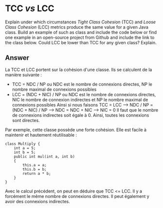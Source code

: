 # TCC *vs* LCC

Explain under which circumstances *Tight Class Cohesion* (TCC) and *Loose Class Cohesion* (LCC) metrics produce the same value for a given Java class. Build an example of such as class and include the code below or find one example in an open-source project from Github and include the link to the class below. Could LCC be lower than TCC for any given class? Explain.

## Answer

La TCC et LCC portent sur la cohésion d'une classe. Ils se calculent de la manière suivante :
- TCC = NDC / NP ou NDC est le nombre de connexions directes, NP le nombre maximal de connexions possibles
- LCC = (NDC + NIC) / NP ou NDC est le nombre de connexions directes, NIC le nombre de connexion indirectes et NP le nombre maximal de connexions possibles
Ainsi si nous faisons
TCC = LCC --> NDC / NP = (NDC + NIC) / NP --> NDC = NDC + NIC --> NIC = 0
Il faut que le nombre de connexions indirectes soit égale à 0. Ainsi, toutes les connexions sont directes.

Par exemple, cette classe possède une forte cohésion. Elle est facile à maintenir et hautement réutilisable :

    class Multiply {
        int a = 5;
        int b = 5;
        public int mul(int a, int b)
        {
            this.a = a;
            this.b = b;
            return a * b;
        }
    }

Avec le calcul précédent, on peut en déduire que TCC <= LCC. Il y a forcément le même nombre de connexions directes. Il peut également y avoir des connexions indirectes.
